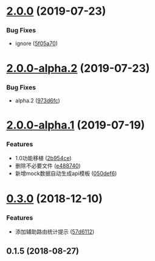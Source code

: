 # [2.0.0](https://github.com/zhouzuchuan/data-mock/compare/2.0.0-alpha.2...v2.0.0) (2019-07-23)


### Bug Fixes

* ignore ([5f05a70](https://github.com/zhouzuchuan/data-mock/commit/5f05a70))



# [2.0.0-alpha.2](https://github.com/zhouzuchuan/data-mock/compare/2.0.0-alpha.1...2.0.0-alpha.2) (2019-07-23)


### Bug Fixes

* alpha.2 ([973d6fc](https://github.com/zhouzuchuan/data-mock/commit/973d6fc))



# [2.0.0-alpha.1](https://github.com/zhouzuchuan/data-mock/compare/0.3.0...2.0.0-alpha.1) (2019-07-19)


### Features

* 1.0功能移植 ([2b954ce](https://github.com/zhouzuchuan/data-mock/commit/2b954ce))
* 删除不必要文件 ([e488740](https://github.com/zhouzuchuan/data-mock/commit/e488740))
* 新增mock数据自动生成api模板 ([050def6](https://github.com/zhouzuchuan/data-mock/commit/050def6))



# [0.3.0](https://github.com/zhouzuchuan/data-mock/compare/0.1.5...0.3.0) (2018-12-10)


### Features

* 添加辅助路由统计提示 ([57d6112](https://github.com/zhouzuchuan/data-mock/commit/57d6112))



## 0.1.5 (2018-08-27)



